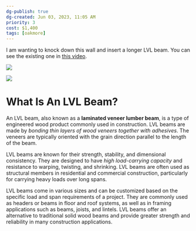 ```yaml
---
dg-publish: true
dg-created: Jun 03, 2023, 11:05 AM
priority: 3
cost: $1,400
tags: [oakmore]
---
```


I am wanting to knock down this wall and insert a longer LVL beam. You can see the existing one in [this video](https://photos.google.com/share/AF1QipP4FoH7k1BFiC72ZbeET5wZrM_KLbxgea7MyXqawah7Ng65-BXAc-TCBHZfo7tzEw/photo/AF1QipPBeFsr2ersU9UwQgN79lJvNOFb2_2vdKuZgvYL?key=V0VqVzg5S2N5aklwSDJvSGd3S3hLNmtWQWpGTnhB).

![](https://i.imgur.com/TV2nHVv.png)

![](https://www.decorilla.com/online-decorating/wp-content/uploads/2020/03/Modern-industrial-interior-design-by-Decorilla-designer-Shasta-P.jpeg)

# What Is An LVL Beam?

An LVL beam, also known as a **laminated veneer lumber beam**, is a type of engineered wood product commonly used in construction. LVL beams are made by *bonding thin layers of wood veneers together with adhesives*. The veneers are typically oriented with the grain direction parallel to the length of the beam.

LVL beams are known for their strength, stability, and dimensional consistency. They are designed to have *high load-carrying capacity* and resistance to warping, twisting, and shrinking. LVL beams are often used as structural members in residential and commercial construction, particularly for carrying heavy loads over long spans.

LVL beams come in various sizes and can be customized based on the specific load and span requirements of a project. They are commonly used as headers or beams in floor and roof systems, as well as in framing applications such as beams, joists, and lintels. LVL beams offer an alternative to traditional solid wood beams and provide greater strength and reliability in many construction applications.